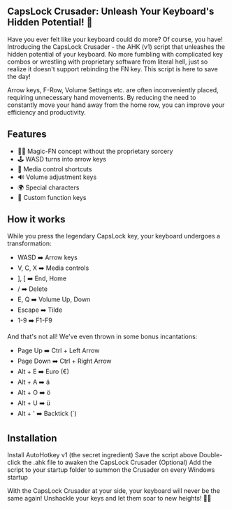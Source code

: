 ## CapsLock Crusader: Unleash Your Keyboard's Hidden Potential! 🦸
Have you ever felt like your keyboard could do more? Of course, you have! Introducing the CapsLock Crusader - the AHK (v1) script that unleashes the hidden potential of your keyboard. No more fumbling with complicated key combos or wrestling with proprietary software from literal hell, just so realize it doesn't support rebinding the FN key. This script is here to save the day!

Arrow keys, F-Row, Volume Settings etc. are often inconveniently placed, requiring unnecessary hand movements. By reducing the need to constantly move your hand away from the home row, you can improve your efficiency and productivity. 

## Features
- 🧙‍♂️ Magic-FN concept without the proprietary sorcery
- 🕹️ WASD turns into arrow keys
- 🎵 Media control shortcuts
- 🔊 Volume adjustment keys
- 🌍 Special characters
- 🚀 Custom function keys

## How it works
While you press the legendary CapsLock key, your keyboard undergoes a transformation:

- WASD ➡️ Arrow keys
- V, C, X ➡️ Media controls
- ], [ ➡️ End, Home
- / ➡️ Delete
- E, Q ➡️ Volume Up, Down
- Escape ➡️ Tilde
- 1-9 ➡️ F1-F9

And that's not all! We've even thrown in some bonus incantations:

- Page Up ➡️ Ctrl + Left Arrow
- Page Down ➡️ Ctrl + Right Arrow 
- Alt + E ➡️ Euro (€)
- Alt + A ➡️ ä
- Alt + O ➡️ ö
- Alt + U ➡️ ü
- Alt + ' ➡️ Backtick (`)

## Installation
Install AutoHotkey v1 (the secret ingredient)
Save the script above
Double-click the .ahk file to awaken the CapsLock Crusader
(Optional) Add the script to your startup folder to summon the Crusader on every Windows startup

With the CapsLock Crusader at your side, your keyboard will never be the same again! Unshackle your keys and let them soar to new heights! 🧚‍♂️